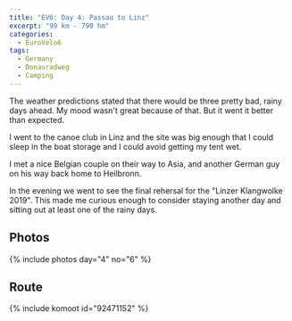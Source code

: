 ```yaml
---
title: "EV6: Day 4: Passau to Linz"
excerpt: "99 km - 790 hm"
categories:
  - EuroVelo6
tags:
  - Germany
  - Donauradweg
  - Camping
---
```

The weather predictions stated that there would be three pretty bad, rainy days ahead. My mood wasn't great because of that. But it went it better than expected.

I went to the canoe club in Linz and the site was big enough that I could sleep in the boat storage and I could avoid getting my tent wet.

I met a nice Belgian couple on their way to Asia, and another German guy on his way back home to Heilbronn.

In the evening we went to see the final rehersal for the "Linzer Klangwolke 2019". This made me curious enough to consider staying another day and sitting out at least one of the rainy days.

## Photos

{% include photos day="4" no="6" %}

## Route

{% include komoot id="92471152" %}
